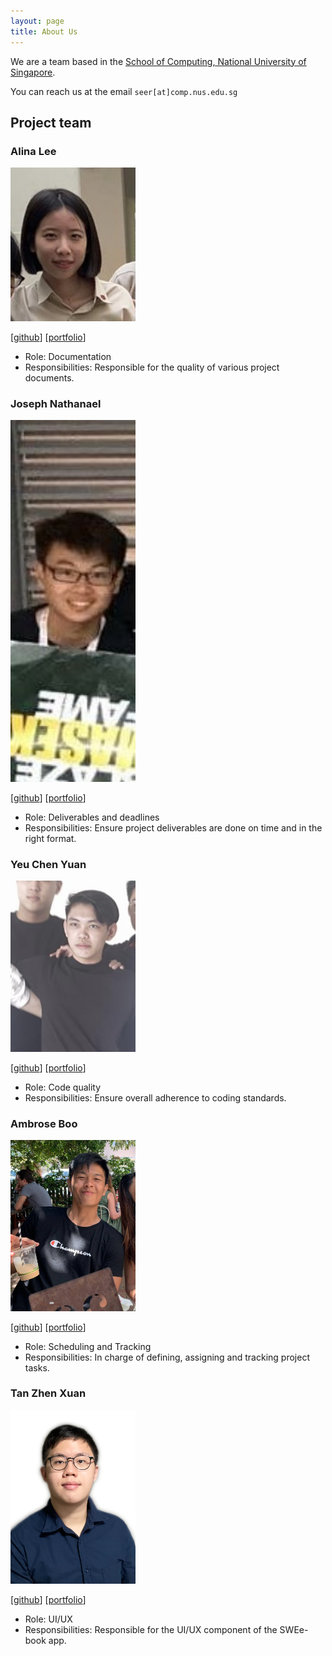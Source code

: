 ```yaml
---
layout: page
title: About Us
---
```


We are a team based in the [School of Computing, National University of Singapore](http://www.comp.nus.edu.sg).

You can reach us at the email `seer[at]comp.nus.edu.sg`

## Project team

### Alina Lee

<img src="images/alinaleehx.png" width="200px">

[[github](https://github.com/alinaleehx)] [[portfolio](team/alinaleehx.md)]

* Role: Documentation
* Responsibilities: Responsible for the quality of various project documents.

### Joseph Nathanael

<img src="images/josephn37.png" width="200px">

[[github](http://github.com/JosephN37)] [[portfolio](team/JosephN37.md)]

* Role: Deliverables and deadlines
* Responsibilities: Ensure project deliverables are done on time and in the right format.

### Yeu Chen Yuan

<img src="images/cyyeu.png" width="200px">

[[github](https://github.com/cyyeu)] [[portfolio](team/cyyeu.md)]

* Role: Code quality
* Responsibilities: Ensure overall adherence to coding standards.

### Ambrose Boo

<img src="images/ambroseboo.png" width="200px">

[[github](https://github.com/ambroseboo)] [[portfolio](team/ambroseboo.md)]

* Role: Scheduling and Tracking
* Responsibilities: In charge of defining, assigning and tracking project tasks.

### Tan Zhen Xuan

<img src="images/zhenxuantan.png" width="200px">

[[github](https://github.com/zhenxuantan)] [[portfolio](team/zhenxuantan.md)]

* Role: UI/UX
* Responsibilities: Responsible for the UI/UX component of the SWEe-book app.
